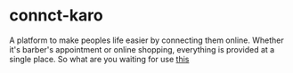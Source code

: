# connct-karo
A platform to make peoples life easier by connecting them online. Whether it's barber's appointment or online shopping, everything is provided at a single place. So what are you waiting for use [this](www.link-to-be-updated.com)
